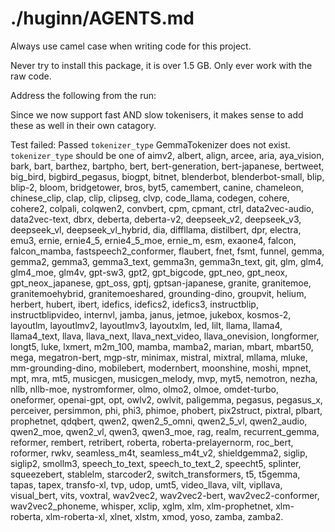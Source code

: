 # ./huginn/AGENTS.md

Always use camel case when writing code for this project.

Never try to install this package, it is over 1.5 GB. Only ever work with the raw code.

Address the following from the run:

Since we now support fast AND slow tokenisers, it makes sense to add these as well in their own catagory.

Test failed:
    Passed `tokenizer_type` GemmaTokenizer does not exist. `tokenizer_type` should be one of aimv2, albert, align, arcee, aria, aya_vision, bark, bart, barthez, bartpho, bert, bert-generation, bert-japanese, bertweet, big_bird, bigbird_pegasus, biogpt, bitnet, blenderbot, blenderbot-small, blip, blip-2, bloom, bridgetower, bros, byt5, camembert, canine, chameleon, chinese_clip, clap, clip, clipseg, clvp, code_llama, codegen, cohere, cohere2, colpali, colqwen2, convbert, cpm, cpmant, ctrl, data2vec-audio, data2vec-text, dbrx, deberta, deberta-v2, deepseek_v2, deepseek_v3, deepseek_vl, deepseek_vl_hybrid, dia, diffllama, distilbert, dpr, electra, emu3, ernie, ernie4_5, ernie4_5_moe, ernie_m, esm, exaone4, falcon, falcon_mamba, fastspeech2_conformer, flaubert, fnet, fsmt, funnel, gemma, gemma2, gemma3, gemma3_text, gemma3n, gemma3n_text, git, glm, glm4, glm4_moe, glm4v, gpt-sw3, gpt2, gpt_bigcode, gpt_neo, gpt_neox, gpt_neox_japanese, gpt_oss, gptj, gptsan-japanese, granite, granitemoe, granitemoehybrid, granitemoeshared, grounding-dino, groupvit, helium, herbert, hubert, ibert, idefics, idefics2, idefics3, instructblip, instructblipvideo, internvl, jamba, janus, jetmoe, jukebox, kosmos-2, layoutlm, layoutlmv2, layoutlmv3, layoutxlm, led, lilt, llama, llama4, llama4_text, llava, llava_next, llava_next_video, llava_onevision, longformer, longt5, luke, lxmert, m2m_100, mamba, mamba2, marian, mbart, mbart50, mega, megatron-bert, mgp-str, minimax, mistral, mixtral, mllama, mluke, mm-grounding-dino, mobilebert, modernbert, moonshine, moshi, mpnet, mpt, mra, mt5, musicgen, musicgen_melody, mvp, myt5, nemotron, nezha, nllb, nllb-moe, nystromformer, olmo, olmo2, olmoe, omdet-turbo, oneformer, openai-gpt, opt, owlv2, owlvit, paligemma, pegasus, pegasus_x, perceiver, persimmon, phi, phi3, phimoe, phobert, pix2struct, pixtral, plbart, prophetnet, qdqbert, qwen2, qwen2_5_omni, qwen2_5_vl, qwen2_audio, qwen2_moe, qwen2_vl, qwen3, qwen3_moe, rag, realm, recurrent_gemma, reformer, rembert, retribert, roberta, roberta-prelayernorm, roc_bert, roformer, rwkv, seamless_m4t, seamless_m4t_v2, shieldgemma2, siglip, siglip2, smollm3, speech_to_text, speech_to_text_2, speecht5, splinter, squeezebert, stablelm, starcoder2, switch_transformers, t5, t5gemma, tapas, tapex, transfo-xl, tvp, udop, umt5, video_llava, vilt, vipllava, visual_bert, vits, voxtral, wav2vec2, wav2vec2-bert, wav2vec2-conformer, wav2vec2_phoneme, whisper, xclip, xglm, xlm, xlm-prophetnet, xlm-roberta, xlm-roberta-xl, xlnet, xlstm, xmod, yoso, zamba, zamba2.